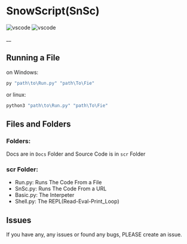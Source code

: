 # SnowScript(SnSc)

![vscode](https://img.shields.io/badge/vsCode-Open%20in%20vsCode-blue?logo=visualstudiocode&style=for-the-badge&)
![vscode](https://img.shields.io/badge/Version-0.0.1-yellow?style=for-the-badge&)

__
## Running a File
on Windows:
```bash
py "path\to\Run.py" "path\To\Fie"
```
or linux:
```bash
python3 "path\to\Run.py" "path\To\Fie"
```
## Files and Folders
### Folders:
Docs are in ```Docs``` Folder and Source Code is in ```scr``` Folder
### scr Folder:
* Run.py: Runs The Code From a File
* SnSc.py: Runs The Code From a URL
* Basic.py: The Interpeter
* Shell.py: The REPL(Read-Eval-Print_Loop)
## Issues
If you have any, any issues or found any bugs, PLEASE create an issue.
